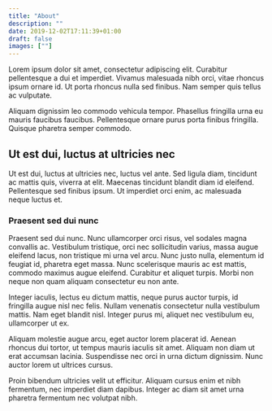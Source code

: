 ```yaml
---
title: "About"
description: ""
date: 2019-12-02T17:11:39+01:00
draft: false
images: [""]
---
```


Lorem ipsum dolor sit amet, consectetur adipiscing elit. Curabitur pellentesque a dui et imperdiet. Vivamus malesuada nibh orci, vitae rhoncus ipsum ornare id. Ut porta rhoncus nulla sed finibus. Nam semper quis tellus ac vulputate. 

Aliquam dignissim leo commodo vehicula tempor. Phasellus fringilla urna eu mauris faucibus faucibus. Pellentesque ornare purus porta finibus fringilla. Quisque pharetra semper commodo.

## Ut est dui, luctus at ultricies nec
Ut est dui, luctus at ultricies nec, luctus vel ante. Sed ligula diam, tincidunt ac mattis quis, viverra at elit. Maecenas tincidunt blandit diam id eleifend. Pellentesque sed finibus ipsum. Ut imperdiet orci enim, ac malesuada neque luctus et. 

### Praesent sed dui nunc
Praesent sed dui nunc. Nunc ullamcorper orci risus, vel sodales magna convallis ac. Vestibulum tristique, orci nec sollicitudin varius, massa augue eleifend lacus, non tristique mi urna vel arcu. Nunc justo nulla, elementum id feugiat id, pharetra eget massa. Nunc scelerisque mauris ac est mattis, commodo maximus augue eleifend. Curabitur et aliquet turpis. Morbi non neque non quam aliquam consectetur eu non ante.

Integer iaculis, lectus eu dictum mattis, neque purus auctor turpis, id fringilla augue nisl nec felis. Nullam venenatis consectetur nulla vestibulum mattis. Nam eget blandit nisl. Integer purus mi, aliquet nec vestibulum eu, ullamcorper ut ex. 

Aliquam molestie augue arcu, eget auctor lorem placerat id. Aenean rhoncus dui tortor, ut tempus mauris iaculis sit amet. Aliquam non diam ut erat accumsan lacinia. Suspendisse nec orci in urna dictum dignissim. Nunc auctor lorem ut ultrices cursus.

Proin bibendum ultricies velit ut efficitur. Aliquam cursus enim et nibh fermentum, nec imperdiet diam dapibus. Integer ac diam sit amet urna pharetra fermentum nec volutpat nibh.